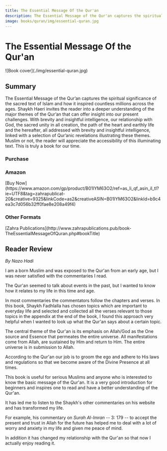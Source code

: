 ```yaml
---
title: The Essential Message Of the Qur'an
description: The Essential Message of the Qur'an captures the spiritual significance of the sacred text of Islam and how it inspired countless millions across the ages.
image: books/quran/img/essential-quran.jpg
---
```


# The Essential Message Of the Qur'an

<div markdown="1" class="cover-image">
![Book cover](./img/essential-quran.jpg)
</div>

## Summary

The Essential Message of the Qur’an captures the spiritual significance of the sacred text of Islam and how it inspired countless millions across the ages. Shaykh Haeri invites the reader into a deeper understanding of the major themes of the Qur’an that can offer insight into our present challenges. With brevity and insightful intelligence, our relationship with God, the sacred unity in all creation, the path of the heart and earthly life and the hereafter, all addressed with brevity and insightful intelligence, linked with a selection of Qur’anic revelations illustrating these themes. Muslim or not, the reader will appreciate the accessibility of this illuminating text. This is truly a book for our time.

### Purchase

### Amazon

<div markdown="3" class="purchase-link">
[Buy Now](https://www.amazon.com/gp/product/B01IYM63O2/ref=as_li_qf_asin_il_tl?ie=UTF8&tag=zahrapublicat-20&creative=9325&linkCode=as2&creativeASIN=B01IYM63O2&linkId=b9c4ea3c7d056b32ff0fae8e208a49f4)
</div>

### Other Formats

<div markdown="3" class="purchase-link">
[Zahra Publications](http://www.zahrapublications.pub/book-TheEssentialMessageOfQuran.php#bookTitle)
</div>


## Reader Review

_By Nazo Hadi_

I am a born Muslim and was exposed to the Qur'an from an early age, but I was never satisfied with the commentaries I read.

The Qur'an seemed to talk about events in the past, but I wanted to know how it relates to my life in this time and age.

In most commentaries the commentators follow the chapters and verses. In this book, Shaykh Fadhlalla has chosen topics which are important to everyday life and selected and collected all the verses relevant to those topics in the appendix at the end of the book, I found this approach very helpful when I wanted to look up what the Qur'an says about a certain topic.

The central theme of the Qur'an is its emphasis on Allah/God as the One source and Essence that permeates the entire universe. All manifestations come from Allah, are sustained by Him and return to Him. The entire universe is in submission to Allah.

According to the Qur'an our job is to groom the ego and adhere to His laws and regulations so that we become aware of the Divine Presence at all times.

This book is useful for serious Muslims and anyone who is interested to know the basic message of the Qur'an. It is a very good introduction for beginners and inspires one to read and have a better understanding of the Qur'an.

It has led me to listen to the Shaykh's other commentaries on his website and has transformed my life.

For example, his commentary on _Surah Al-Imran_ -- 3: 179 -- to accept the present and trust in Allah for the future has helped me to deal with a lot of worry and anxiety in my life and given me peace of mind.

In addition it has changed my relationship with the Qur'an so that now I actually enjoy reading it. 

